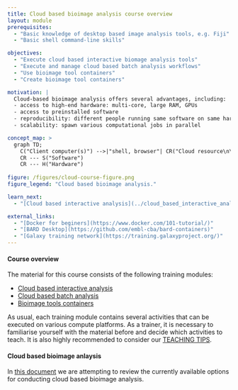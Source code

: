 ```yaml
---
title: Cloud based bioimage analysis course overview
layout: module
prerequisites:
  - "Basic knowledge of desktop based image analysis tools, e.g. Fiji"
  - "Basic shell command-line skills"

objectives:
  - "Execute cloud based interactive biomage analysis tools"
  - "Execute and manage cloud based batch analysis workflows"
  - "Use bioimage tool containers"
  - "Create bioimage tool containers"  

motivation: |
  Cloud-based bioimage analysis offers several advantages, including:
  - access to high-end hardware: multi-core, large RAM, GPUs
  - access to preinstalled software
  - reproducibility: different people running same software on same hardware
  - scalability: spawn various computational jobs in parallel

concept_map: >
  graph TD;
    C("Client computer(s)") -->|"shell, browser"| CR("Cloud resource\n\n(Google Colab, Slurm cluster,\nVirtual desktop, Galaxy, ...)")
    CR --- S("Software")
    CR --- H("Hardware")
    
figure: /figures/cloud-course-figure.png 
figure_legend: "Cloud based bioimage analysis."

learn_next:
  - "[Cloud based interactive analysis](../cloud_based_interactive_analysis/index.html)"

external_links:
  - "[Docker for beginers](https://www.docker.com/101-tutorial/)"
  - "[BARD Desktop](https://github.com/embl-cba/bard-containers)"
  - "[Galaxy training network](https://training.galaxyproject.org/)"
---
```


#### Course overview

The material for this course consists of the following training modules:

- [Cloud based interactive analysis](../cloud_based_interactive_analysis/index.html)
- [Cloud based batch analysis](../cloud_based_batch_analysis/index.html)
- [Bioimage tools containers](../containers/index.html)

As usual, each training module contains several activities that can be executed on various compute platforms. As a trainer, it is necessary to familiarise yourself with the material before and decide which activities to teach. It is also highly recommended to consider our [TEACHING TIPS](https://github.com/NEUBIAS/training-resources/blob/master/TEACHING_TIPS.md).

#### Cloud based bioimage anlaysis 

In [this document](https://docs.google.com/document/d/1ozBp12H1D2QuJEz3MfaqcRLwVnYNbvRgZecGjPCNPzU/edit?usp=sharing) we are attempting to review the currently available options for conducting cloud based bioimage analysis.
 
